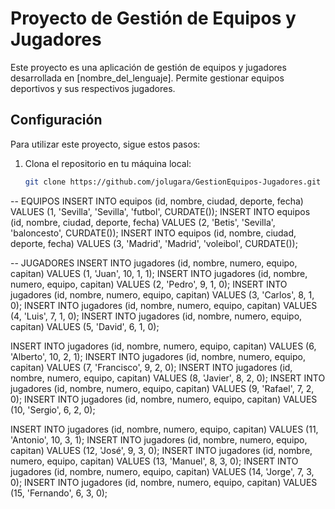 # Proyecto de Gestión de Equipos y Jugadores

Este proyecto es una aplicación de gestión de equipos y jugadores desarrollada en [nombre_del_lenguaje]. Permite gestionar equipos deportivos y sus respectivos jugadores.

## Configuración

Para utilizar este proyecto, sigue estos pasos:

1. Clona el repositorio en tu máquina local:

   ```bash
   git clone https://github.com/jolugara/GestionEquipos-Jugadores.git
-- EQUIPOS
INSERT INTO equipos (id, nombre, ciudad, deporte, fecha) VALUES (1, 'Sevilla', 'Sevilla', 'futbol', CURDATE());
INSERT INTO equipos (id, nombre, ciudad, deporte, fecha) VALUES (2, 'Betis', 'Sevilla', 'baloncesto', CURDATE());
INSERT INTO equipos (id, nombre, ciudad, deporte, fecha) VALUES (3, 'Madrid', 'Madrid', 'voleibol', CURDATE());

-- JUGADORES
INSERT INTO jugadores (id, nombre, numero, equipo, capitan) VALUES (1, 'Juan', 10, 1, 1);
INSERT INTO jugadores (id, nombre, numero, equipo, capitan) VALUES (2, 'Pedro', 9, 1, 0);
INSERT INTO jugadores (id, nombre, numero, equipo, capitan) VALUES (3, 'Carlos', 8, 1, 0);
INSERT INTO jugadores (id, nombre, numero, equipo, capitan) VALUES (4, 'Luis', 7, 1, 0);
INSERT INTO jugadores (id, nombre, numero, equipo, capitan) VALUES (5, 'David', 6, 1, 0);

INSERT INTO jugadores (id, nombre, numero, equipo, capitan) VALUES (6, 'Alberto', 10, 2, 1);
INSERT INTO jugadores (id, nombre, numero, equipo, capitan) VALUES (7, 'Francisco', 9, 2, 0);
INSERT INTO jugadores (id, nombre, numero, equipo, capitan) VALUES (8, 'Javier', 8, 2, 0);
INSERT INTO jugadores (id, nombre, numero, equipo, capitan) VALUES (9, 'Rafael', 7, 2, 0);
INSERT INTO jugadores (id, nombre, numero, equipo, capitan) VALUES (10, 'Sergio', 6, 2, 0);

INSERT INTO jugadores (id, nombre, numero, equipo, capitan) VALUES (11, 'Antonio', 10, 3, 1);
INSERT INTO jugadores (id, nombre, numero, equipo, capitan) VALUES (12, 'José', 9, 3, 0);
INSERT INTO jugadores (id, nombre, numero, equipo, capitan) VALUES (13, 'Manuel', 8, 3, 0);
INSERT INTO jugadores (id, nombre, numero, equipo, capitan) VALUES (14, 'Jorge', 7, 3, 0);
INSERT INTO jugadores (id, nombre, numero, equipo, capitan) VALUES (15, 'Fernando', 6, 3, 0);
